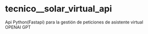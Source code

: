 # tecnico__solar_virtual_api
Api Python(Fastapi) para la gestión de peticiones de asistente virtual OPENAI GPT

